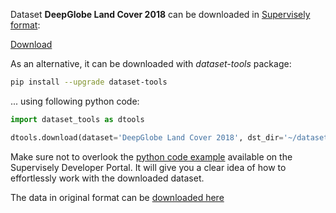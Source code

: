Dataset **DeepGlobe Land Cover 2018** can be downloaded in [Supervisely format](https://developer.supervisely.com/api-references/supervisely-annotation-json-format):

 [Download](https://assets.supervisely.com/supervisely-supervisely-assets-public/teams_storage/g/j/C0/PWFcBB8I4PziYhdYPJqI1JHe5y6ze0DeHsgcWeUJSoSgWSBRqNQIDYp8Tn6Z7qm03DAG1fd5BPt8MUnvxGUmEjCVWjvoJTg6id89vuMT532nnWAPphlnlAfSbHXV.tar)

As an alternative, it can be downloaded with *dataset-tools* package:
``` bash
pip install --upgrade dataset-tools
```

... using following python code:
``` python
import dataset_tools as dtools

dtools.download(dataset='DeepGlobe Land Cover 2018', dst_dir='~/dataset-ninja/')
```
Make sure not to overlook the [python code example](https://developer.supervisely.com/getting-started/python-sdk-tutorials/iterate-over-a-local-project) available on the Supervisely Developer Portal. It will give you a clear idea of how to effortlessly work with the downloaded dataset.

The data in original format can be [downloaded here](https://www.kaggle.com/datasets/balraj98/deepglobe-land-cover-classification-dataset/download?datasetVersionNumber=2)